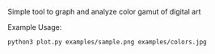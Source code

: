 Simple tool to graph and analyze color gamut of digital art

Example Usage:
```
python3 plot.py examples/sample.png examples/colors.jpg
```

